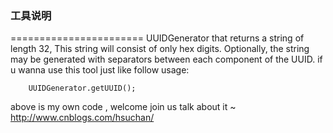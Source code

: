 ### 工具说明
=======================
UUIDGenerator that returns a string of length 32, This string will consist of only hex digits. 
Optionally, the string may be generated with separators between each component of the UUID.
if u wanna use this tool just like follow usage:
        
        UUIDGenerator.getUUID();
        
above is my own code , welcome join us talk about it ~<br/>
http://www.cnblogs.com/hsuchan/
